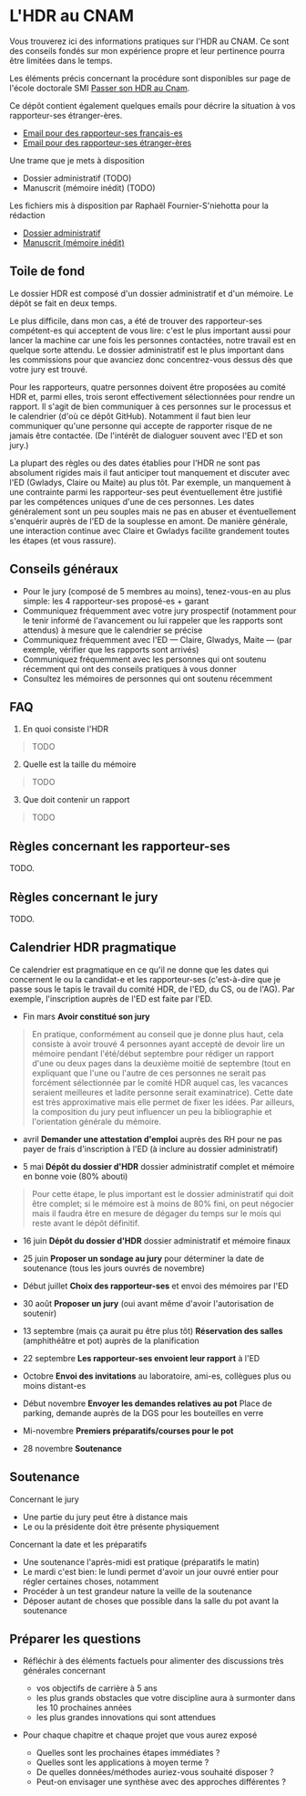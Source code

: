 # L'HDR au CNAM

Vous trouverez ici des informations pratiques sur l'HDR au CNAM.  Ce sont des conseils fondés sur mon expérience propre et leur pertinence pourra être limitées dans le temps.

Les éléments précis concernant la procédure sont disponibles sur page de l'école doctorale SMI [Passer son HDR au Cnam](https://recherche.cnam.fr/je-passe-mon-hdr/passer-son-hdr-au-cnam-957972.kjsp).

Ce dépôt contient également quelques emails pour décrire la situation à vos rapporteur-ses étranger-ères.

* [Email pour des rapporteur-ses français-es](email_contact_rapp_fr.md)
* [Email pour des rapporteur-ses étranger-ères](email_contact_rapp_en.md)

Une trame que je mets à disposition

* Dossier administratif (TODO)
* Manuscrit (mémoire inédit) (TODO)

Les fichiers mis à disposition par Raphaël Fournier-S'niehotta pour la rédaction

* [Dossier administratif](https://github.com/raphaelfournier/HDR-cnam-template-admin)
* [Manuscrit (mémoire inédit)](https://github.com/raphaelfournier/HDR-cnam-template-manuscrit)

## Toile de fond

Le dossier HDR est composé d'un dossier administratif et d'un mémoire.  Le dépôt se fait en deux temps.

Le plus difficile, dans mon cas, a été de trouver des rapporteur-ses compétent-es qui acceptent de vous lire: c'est le plus important aussi pour lancer la machine car une fois les personnes contactées, notre travail est en quelque sorte attendu.  Le dossier administratif est le plus important dans les commissions pour que avanciez donc concentrez-vous dessus dès que votre jury est trouvé.

Pour les rapporteurs, quatre personnes doivent être proposées au comité HDR et, parmi elles, trois seront effectivement sélectionnées pour rendre un rapport. Il s'agit de bien communiquer à ces personnes sur le processus et le calendrier (d'où ce dépôt GitHub).  Notamment il faut bien leur communiquer qu'une personne qui accepte de rapporter risque de ne jamais être contactée.  (De l'intérêt de dialoguer souvent avec l'ED et son jury.)

La plupart des règles ou des dates établies pour l'HDR ne sont pas absolument rigides mais il faut anticiper tout manquement et discuter avec l'ED (Gwladys, Claire ou Maite) au plus tôt.  Par exemple, un manquement à une contrainte parmi les rapporteur-ses peut éventuellement être justifié par les compétences uniques d'une de ces personnes. Les dates généralement sont un peu souples mais ne pas en abuser et éventuellement s'enquérir auprès de l'ED de la souplesse en amont.  De manière générale, une interaction continue avec Claire et Gwladys facilite grandement toutes les étapes (et vous rassure).

## Conseils généraux

* Pour le jury (composé de 5 membres au moins), tenez-vous-en au plus simple: les 4 rapporteur-ses proposé-es + garant
* Communiquez fréquemment avec votre jury prospectif (notamment pour le tenir informé de l'avancement ou lui rappeler que les rapports sont attendus) à mesure que le calendrier se précise
* Communiquez fréquemment avec l'ED — Claire, Glwadys, Maite — (par exemple, vérifier que les rapports sont arrivés)
* Communiquez fréquemment avec les personnes qui ont soutenu récemment qui ont des conseils pratiques à vous donner
* Consultez les mémoires de personnes qui ont soutenu récemment

## FAQ

1. En quoi consiste l'HDR

> TODO

2. Quelle est la taille du mémoire

> TODO

3. Que doit contenir un rapport

> TODO

## Règles concernant les rapporteur-ses

TODO.

## Règles concernant le jury

TODO.

## Calendrier HDR pragmatique

Ce calendrier est pragmatique en ce qu'il ne donne que les dates qui concernent le ou la candidat-e et les rapporteur-ses (c'est-à-dire que je passe sous le tapis le travail du comité HDR, de l'ED, du CS, ou de l'AG).  Par exemple, l'inscription auprès de l'ED est faite par l'ED.

* Fin mars **Avoir constitué son jury**

> En pratique, conformément au conseil que je donne plus haut, cela consiste à avoir trouvé 4 personnes ayant accepté de devoir lire un mémoire pendant l'été/début septembre pour rédiger un rapport d'une ou deux pages dans la deuxième moitié de septembre (tout en expliquant que l'une ou l'autre de ces personnes ne serait pas forcément sélectionnée par le comité HDR auquel cas, les vacances seraient meilleures et ladite personne serait examinatrice). Cette date est très approximative mais elle permet de fixer les idées.  Par ailleurs, la composition du jury peut influencer un peu la bibliographie et l'orientation générale du mémoire.

* avril **Demander une attestation d'emploi** auprès des RH pour ne pas payer de frais d'inscription à l'ED (à inclure au dossier administratif)
 
* 5 mai **Dépôt du dossier d'HDR** dossier administratif complet et mémoire en bonne voie (80% abouti)

> Pour cette étape, le plus important est le dossier administratif qui doit être complet; si le mémoire est à moins de 80% fini, on peut négocier mais il faudra être en mesure de dégager du temps sur le mois qui reste avant le dépôt définitif.

* 16 juin **Dépôt du dossier d'HDR** dossier administratif et mémoire finaux

* 25 juin **Proposer un sondage au jury** pour déterminer la date de soutenance (tous les jours ouvrés de novembre)

* Début juillet **Choix des rapporteur-ses** et envoi des mémoires par l'ED

* 30 août **Proposer un jury** (oui avant même d'avoir l'autorisation de soutenir)

* 13 septembre (mais ça aurait pu être plus tôt) **Réservation des salles** (amphithéâtre et pot) auprès de la planification

* 22 septembre **Les rapporteur-ses envoient leur rapport** à l'ED

* Octobre **Envoi des invitations** au laboratoire, ami-es, collègues plus ou moins distant-es

* Début novembre **Envoyer les demandes relatives au pot** Place de parking, demande auprès de la DGS pour les bouteilles en verre

* Mi-novembre **Premiers préparatifs/courses pour le pot**

* 28 novembre **Soutenance**

## Soutenance

Concernant le jury

* Une partie du jury peut être à distance mais
* Le ou la présidente doit être présente physiquement

Concernant la date et les préparatifs

* Une soutenance l'après-midi est pratique (préparatifs le matin)
* Le mardi c'est bien: le lundi permet d'avoir un jour ouvré entier pour régler certaines choses, notamment
* Procéder à un test grandeur nature la veille de la soutenance
* Déposer autant de choses que possible dans la salle du pot avant la soutenance

## Préparer les questions

* Réfléchir à des éléments factuels pour alimenter des discussions très générales concernant

  * vos objectifs de carrière à 5 ans
  * les plus grands obstacles que votre discipline aura à surmonter dans les 10 prochaines années
  * les plus grandes innovations qui sont attendues

* Pour chaque chapitre et chaque projet que vous aurez exposé

  * Quelles sont les prochaines étapes immédiates ?
  * Quelles sont les applications à moyen terme ?
  * De quelles données/méthodes auriez-vous souhaité disposer ?
  * Peut-on envisager une synthèse avec des approches différentes ?
